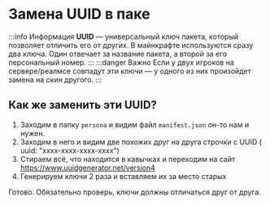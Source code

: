 # Замена UUID в паке
:::info Информация
**UUID** — универсальный ключ пакета, который позволяет отличить его от других. В майнкрафте используются сразу два ключа. Один отвечает за название пакета, а второй за его персональный номер. 
:::
:::danger Важно
Если у двух игроков на сервере/реалмсе совпадут эти ключи — у одного из них произойдет замена на скин другого.
:::

## Как же заменить эти UUID? 
1. Заходим в папку `persona` и видим файл `manifest.json` он-то нам и нужен. 
2. Заходим в него и видим две похожих друг на друга строчки с UUID ( uuid: "xxxx-xxxx-xxxx-xxxx")
3. Стираем всё, что находится в кавычках и переходим на сайт https://www.uuidgenerator.net/version4 
4. Генерируем ключи 2 раза и вставляем их за место старых 

Готово. Обязательно проверь, ключи должны отличаться друг от друга.